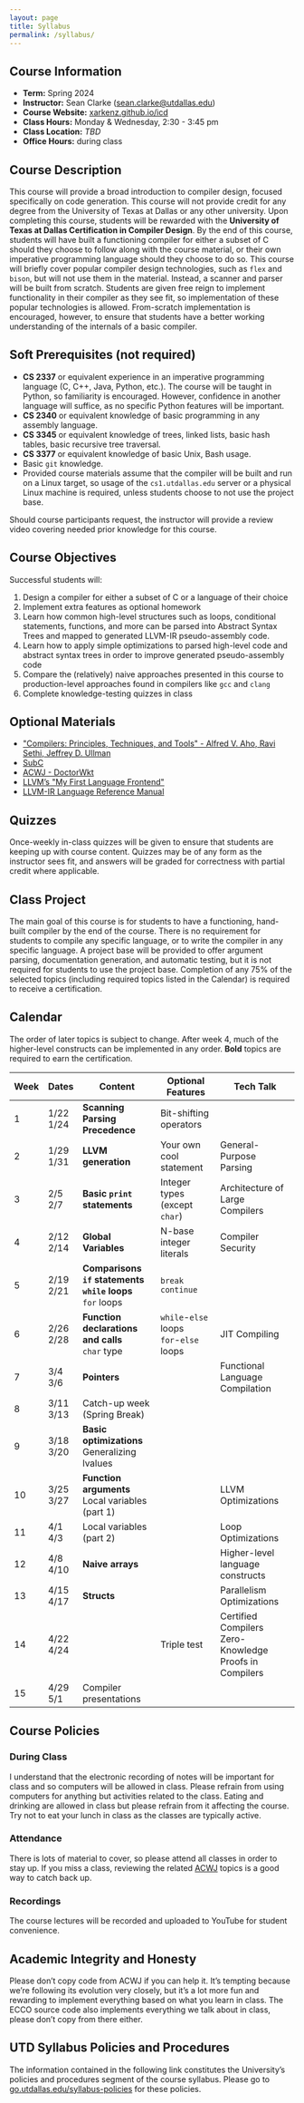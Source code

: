 ```yaml
---
layout: page
title: Syllabus
permalink: /syllabus/
---
```


## Course Information

- **Term:** Spring 2024
- **Instructor:** Sean Clarke ([sean.clarke@utdallas.edu](mailto:sean.clarke@utdallas.edu))
- **Course Website:** [xarkenz.github.io/icd](https://xarkenz.github.io/icd)
- **Class Hours:** Monday & Wednesday, 2:30 - 3:45 pm
- **Class Location:** *TBD*
- **Office Hours:** during class

## Course Description

This course will provide a broad introduction to compiler design, focused specifically on code generation.
This course will not provide credit for any degree from the University of Texas at Dallas or any other
university. Upon completing this course, students will be rewarded with the **University of Texas at
Dallas Certification in Compiler Design**.
By the end of this course, students will have built a functioning compiler for either a subset of C should
they choose to follow along with the course material, or their own imperative programming language should
they choose to do so.
This course will briefly cover popular compiler design technologies, such as `flex` and `bison`, but will not
use them in the material. Instead, a scanner and parser will be built from scratch. Students are given
free reign to implement functionality in their compiler as they see fit, so implementation of these popular
technologies is allowed. From-scratch implementation is encouraged, however, to ensure that students have
a better working understanding of the internals of a basic compiler.

## Soft Prerequisites (not required)

- **CS 2337** or equivalent experience in an imperative programming language (C, C++, Java, Python, etc.).
The course will be taught in Python, so familiarity is encouraged. However, confidence in another language
will suffice, as no specific Python features will be important.
- **CS 2340** or equivalent knowledge of basic
programming in any assembly language.
- **CS 3345** or equivalent knowledge of trees, linked lists, basic
hash tables, basic recursive tree traversal.
- **CS 3377** or equivalent knowledge of basic Unix, Bash usage.
- Basic `git` knowledge.
- Provided course materials assume that the compiler will be built and run on a Linux target, so usage of
the `cs1.utdallas.edu` server or a physical Linux machine is required, unless students choose to not use
the project base.

Should course participants request, the instructor will provide a review video covering needed prior knowledge for this course.

## Course Objectives

Successful students will:

1. Design a compiler for either a subset of C or a language of their choice
2. Implement extra features as optional homework
3. Learn how common high-level structures such as loops, conditional statements, functions, and more
can be parsed into Abstract Syntax Trees and mapped to generated LLVM-IR pseudo-assembly code.
4. Learn how to apply simple optimizations to parsed high-level code and abstract syntax trees in order
to improve generated pseudo-assembly code
5. Compare the (relatively) naive approaches presented in this course to production-level approaches
found in compilers like `gcc` and `clang`
6. Complete knowledge-testing quizzes in class

## Optional Materials

- ["Compilers: Principles, Techniques, and Tools" - Alfred V. Aho, Ravi Sethi, Jeffrey D. Ullman](https://github.com/KnowNo/books-7/blob/master/Programming/Compilers%20-%20Principles%20Techniques%20and%20Tools%20by%20Alfred%20Aho%20-%20Monica%20Lam-%20Ravi%20Sethi-%20Jeffrey%20Ullman%20-%20Second%20Edition.pdf)
- [SubC](https://www.t3x.org/subc/index.html)
- [ACWJ - DoctorWkt](https://github.com/DoctorWkt/acwj)
- [LLVM’s "My First Language Frontend"](https://llvm.org/docs/tutorial/MyFirstLanguageFrontend/index.html)
- [LLVM-IR Language Reference Manual](https://llvm.org/docs/LangRef.html)

## Quizzes

Once-weekly in-class quizzes will be given to ensure that students are keeping up with course content.
Quizzes may be of any form as the instructor sees fit, and answers will be graded for correctness with
partial credit where applicable.

## Class Project

The main goal of this course is for students to have a functioning, hand-built compiler by the end of the
course. There is no requirement for students to compile any specific language, or to write the compiler in
any specific language. A project base will be provided to offer argument parsing, documentation generation,
and automatic testing, but it is not required for students to use the project base. Completion of any 75%
of the selected topics (including required topics listed in the Calendar) is required to receive a certification.

## Calendar

The order of later topics is subject to change. After week 4, much of the higher-level constructs can be
implemented in any order. **Bold** topics are required to earn the certification.

|Week |Dates      |Content |Optional Features |Tech Talk |
|-----|-----------|--------|------------------|----------|
|1    |1/22<br>1/24 |**Scanning**<br>**Parsing**<br>**Precedence** |Bit-shifting operators | |
|2    |1/29<br>1/31 |**LLVM generation** |Your own cool statement |General-Purpose Parsing |
|3    |2/5<br>2/7   |**Basic `print` statements** |Integer types (except `char`) | Architecture of Large Compilers |
|4    |2/12<br>2/14 |**Global Variables** |N-base integer literals |Compiler Security |
|5    |2/19<br>2/21 |**Comparisons**<br>**`if` statements**<br>**`while` loops**<br>`for` loops |`break`<br>`continue` | |
|6    |2/26<br>2/28 |**Function declarations and calls**<br>`char` type |`while`-`else` loops<br>`for`-`else` loops |JIT Compiling |
|7    |3/4<br>3/6   |**Pointers** | |Functional Language Compilation |
|8    |3/11<br>3/13 |Catch-up week (Spring Break) | | |
|9    |3/18<br>3/20 |**Basic optimizations**<br>Generalizing lvalues | | |
|10   |3/25<br>3/27 |**Function arguments**<br>Local variables (part 1) | |LLVM Optimizations |
|11   |4/1<br>4/3   |Local variables (part 2) | |Loop Optimizations |
|12   |4/8<br>4/10  |**Naive arrays** | |Higher-level language constructs |
|13   |4/15<br>4/17 |**Structs** | |Parallelism Optimizations |
|14   |4/22<br>4/24 | |Triple test |Certified Compilers<br>Zero-Knowledge Proofs in Compilers |
|15   |4/29<br>5/1  |Compiler presentations | | |

## Course Policies

### During Class

I understand that the electronic recording of notes will be important for class and so computers will be
allowed in class. Please refrain from using computers for anything but activities related to the class. Eating
and drinking are allowed in class but please refrain from it affecting the course. Try not to eat your lunch
in class as the classes are typically active.

### Attendance

There is lots of material to cover, so please attend all classes in order to stay up. If you miss a class,
reviewing the related [ACWJ](https://github.com/DoctorWkt/acwj) topics is a good way to catch back up.

### Recordings

The course lectures will be recorded and uploaded to YouTube for student convenience.

## Academic Integrity and Honesty

Please don’t copy code from ACWJ if you can help it. It’s tempting because we’re following its evolution
very closely, but it’s a lot more fun and rewarding to implement everything based on what you learn in
class. The ECCO source code also implements everything we talk about in class, please don’t copy from
there either.

## UTD Syllabus Policies and Procedures

The information contained in the following link constitutes the University’s policies and procedures segment
of the course syllabus. Please go to [go.utdallas.edu/syllabus-policies](http://go.utdallas.edu/syllabus-policies) for these policies.
